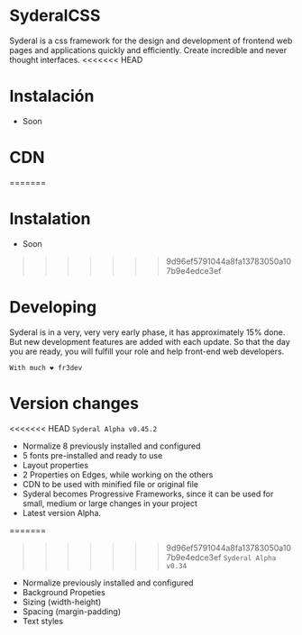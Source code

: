 # SyderalCSS 

Syderal is a css framework for the design and development of frontend web pages and applications quickly and efficiently. Create incredible and never thought interfaces.
<<<<<<< HEAD

# Instalación
- Soon

# CDN

=======

# Instalation
- Soon


>>>>>>> 9d96ef5791044a8fa13783050a107b9e4edce3ef
# Developing
Syderal is in a very, very very early phase, it has approximately 15% done. But new development features are added with each update. So that the day you are ready, you will fulfill your role and help front-end web developers.

`With much ❤ fr3dev`


# Version changes
<<<<<<< HEAD
`Syderal Alpha v0.45.2`
- Normalize 8 previously installed and configured
- 5 fonts pre-installed and ready to use
- Layout properties
- 2 Properties on Edges, while working on the others
- CDN to be used with minified file or original file
- Syderal becomes Progressive Frameworks, since it can be used for small, medium or large changes in your project
- Latest version Alpha.

=======
>>>>>>> 9d96ef5791044a8fa13783050a107b9e4edce3ef
`Syderal Alpha v0.34`
- Normalize previously installed and configured
- Background Propeties
- Sizing (width-height)
- Spacing (margin-padding)
- Text styles
